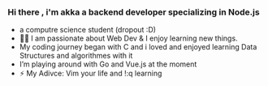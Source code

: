 ### Hi there , i'm akka a backend developer specializing in Node.js
* a computre science student (dropout :D)
* 👨‍💻 I am passionate about Web Dev & I enjoy learning new things.
* My coding journey began with C and i loved and enjoyed learning Data Structures and algorithmes with it
* I’m playing around with Go and Vue.js at the moment
* ⚡ My Adivce: Vim your life and !:q learning
<!--
**akka-null/akka-null** is a ✨ _special_ ✨ repository because its `README.md` (this file) appears on your GitHub profile.

Here are some ideas to get you started:

- 🔭 I’m currently working on ...
- 🌱 I’m currently learning ...
- 👯 I’m looking to collaborate on ...
- 🤔 I’m looking for help with ...
- 💬 Ask me about ...
- 📫 How to reach me: ...
- 😄 Pronouns: ...
- ⚡ Fun fact: ...
-->
